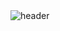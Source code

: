 <img src="https://ntmaker.gfto.ru/animtilestexten//data/fire/8085dfe9b68c301a5055e6491b6b35ad/fire.gif" alt="header">

